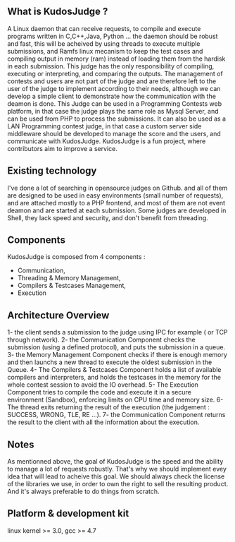 
What is KudosJudge ?
--------------------------------
A Linux daemon that can receive requests, to compile and execute programs written in C,C++,Java, Python ...
the daemon should be robust and fast, this will be acheived by using threads to execute multiple submissions, and Ramfs linux mecanism to keep the test cases and compiling output in memory (ram) instead of loading them from the hardisk in each submission. This judge has the only responsibility of compiling, executing or interpreting, and comparing the outputs. The management of contests and users are not part of the judge and are therefore left to the user of the judge to implement according to their needs, although we can develop a simple client to demonstrate how the communication with the deamon is done.
This Judge can be used in a Programming Contests web platform, in that case the judge plays the same role as Mysql Server, and can be used from PHP to process the submissions. It can also be used as a LAN Programming contest judge, in that case a custom server side middleware should be developed to manage the score and the users, and communicate with KudosJudge.
KudosJudge is a fun project, where contributors aim to improve a service.

Existing technology
---------------------------
I've done a lot of searching in opensource judges on Github. and all of them are designed to be used in easy environments (small number of requests), and are attached mostly to a PHP frontend, and most of them are not event deamon and are started at each submission. Some judges are developed in Shell, they lack speed and security, and don't benefit from threading.

Components
---------------------
KudosJudge is composed from 4 components : 
- Communication, 
- Threading & Memory Management,
- Compilers & Testcases Management,
- Execution


Architecture Overview
----------------------
1- the client sends a submission to the judge using IPC for example ( or TCP through network).
2- the Communication Component checks the submission (using a defined protocol), and puts the submission in a queue.
3- the Memory Management Component checks if there is enough memory and then launchs a new thread to execute the oldest submission in the Queue.
4- The Compilers & Testcases Component holds a list of available compilers and interpreters, and holds the testcases in the memory for the whole contest session to avoid the IO overhead.
5- The Execution Component tries to compile the code and execute it in a secure environment (Sandbox), enforcing limits on CPU time and memory size.
6- The thread exits returning the result of the execution (the judgement : SUCCESS, WRONG, TLE, RE ...).
7- the Communication Component returns the result to the client with all the information about the execution.

Notes
----------
As mentionned above, the goal of KudosJudge is the speed and the ability to manage a lot of requests robustly. That's why we should implement evey idea that will lead to acheive this goal. 
We should always check the license of the libraries we use, in order to own the right to sell the resulting product. And it's always preferable to do things from scratch. 


Platform & development kit
----------------------------
linux kernel >= 3.0, gcc >= 4.7
